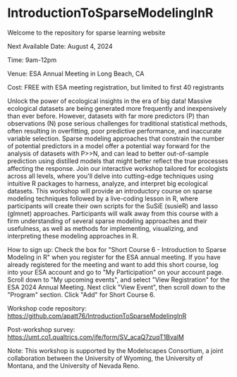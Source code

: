 # IntroductionToSparseModelingInR
Welcome to the repository for sparse learning website

Next Available Date: August 4, 2024

Time: 9am-12pm

Venue: ESA Annual Meeting in Long Beach, CA

Cost: FREE with ESA meeting registration, but limited to first 40 registrants

Unlock the power of ecological insights in the era of big data! Massive ecological datasets are being generated more frequently and inexpensively than ever before. However, datasets with far more predictors (P) than observations (N) pose serious challenges for traditional statistical methods, often resulting in overfitting, poor predictive performance, and inaccurate variable selection. Sparse modeling approaches that constrain the number of potential predictors in a model offer a potential way forward for the analysis of datasets with P>>N, and can lead to better out-of-sample prediction using distilled models that might better reflect the true processes affecting the response. Join our interactive workshop tailored for ecologists across all levels, where you'll delve into cutting-edge techniques using intuitive R packages to harness, analyze, and interpret big ecological datasets. This workshop will provide an introductory course on sparse modeling techniques followed by a live-coding lesson in R, where participants will create their own scripts for the SuSiE (susieR) and lasso (glmnet) approaches. Participants will walk away from this course with a firm understanding of several sparse modeling approaches and their usefulness, as well as methods for implementing, visualizing, and interpreting these modeling approaches in R.

How to sign up: Check the box for "Short Course 6 - Introduction to Sparse Modeling in R" when you register for the ESA annual meeting. If you have already registered for the meeting and want to add this short course, log into your ESA account and go to "My Participation" on your account page. Scroll down to "My upcoming events", and select "View Registration" for the ESA 2024 Annual Meeting. Next click "View Event", then scroll down to the "Program" section. Click "Add" for Short Course 6. 

Workshop code repository: https://github.com/apatt76/IntroductionToSparseModelingInR

Post-workshop survey: https://umt.co1.qualtrics.com/jfe/form/SV_acaQ7zuqT1BvalM

Note: This workshop is supported by the Modelscapes Consortium, a joint collaboration between the University of Wyoming, the University of Montana, and the University of Nevada Reno.